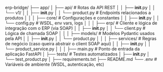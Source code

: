 erp-bridge/
├── app/
│   ├── api/                    # Rotas da API REST
│   │   ├── __init__.py
│   │   └── v1/
│   │       ├── __init__.py
│   │       └── product.py      # Endpoints relacionados a produtos
│   │
│   ├── core/                   # Configurações e constantes
│   │   ├── __init__.py
│   │   └── config.py           # WSDL, env vars, logs
│   │
│   ├── erp/                    # Cliente e lógica de integração com o ERP (via SOAP)
│   │   ├── __init__.py
│   │   └── client.py           # Lógica de chamada SOAP
│   │
│   ├── models/                 # Modelos Pydantic usados pela API
│   │   ├── __init__.py
│   │   └── product.py
│   │
│   ├── services/               # Regras de negócio (caso queira abstrair o client SOAP aqui)
│   │   ├── __init__.py
│   │   └── product_service.py
│   │
│   ├── main.py                 # Ponto de entrada da aplicação FastAPI
│
├── tests/                      # Testes automatizados
│   ├── __init__.py
│   └── test_product.py
│
├── requirements.txt
├── README.md
└── .env                        # Variáveis de ambiente (WSDL, autenticação, etc)
